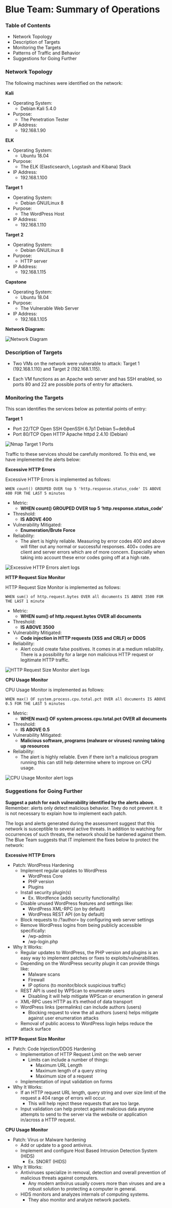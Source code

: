 # Blue Team: Summary of Operations

### Table of Contents
- Network Topology
- Description of Targets
- Monitoring the Targets
- Patterns of Traffic and Behavior
- Suggestions for Going Further

### Network Topology
The following machines were identified on the network:

**Kali**
- Operating System: 
    - Debian Kali 5.4.0
- Purpose: 
    - The Penetration Tester
- IP Address: 
    - 192.168.1.90

**ELK**
- Operating System: 
    - Ubuntu 18.04
- Purpose: 
    - The ELK (Elasticsearch, Logstash and Kibana) Stack
- IP Address: 
    - 192.168.1.100

**Target 1**
- Operating System: 
    - Debian GNU/Linux 8
- Purpose: 
    - The WordPress Host
- IP Address: 
    - 192.168.1.110
    
**Target 2**
- Operating System: 
    - Debian GNU/Linux 8
- Purpose: 
    - HTTP server
- IP Address: 
    - 192.168.1.115

**Capstone**
- Operating System: 
    - Ubuntu 18.04
- Purpose: 
    - The Vulnerable Web Server
- IP Address: 
    - 192.168.1.105

**Network Diagram:**

![Network Diagram](/Images/final-project-network-diagram.png "Network Diagram")

### Description of Targets

- Two VMs on the network were vulnerable to attack: Target 1 (192.168.1.110) and Target 2 (192.168.1.115). 

- Each VM functions as an Apache web server and has SSH enabled, so ports 80 and 22 are possible ports of entry for attackers.

### Monitoring the Targets
This scan identifies the services below as potential points of entry:

**Target 1**
- Port 22/TCP 	Open 	SSH	OpenSSH 6.7p1 Debian 5+deb8u4
- Port 80/TCP 	Open 	HTTP	Apache httpd 2.4.10 (Debian)

![Nmap Target 1 Ports](/Images/nmap-target1-ports.png "Nmap Target 1 Ports")

Traffic to these services should be carefully monitored. To this end, we have implemented the alerts below:

**Excessive HTTP Errors**

Excessive HTTP Errors is implemented as follows:

`WHEN count() GROUPED OVER top 5 'http.response.status_code' IS ABOVE 400 FOR THE LAST 5 minutes`

-  Metric: 
    - **WHEN count() GROUPED OVER top 5 ‘http.response.status_code’**
- Threshold: 
    - **IS ABOVE 400**
- Vulnerability Mitigated:
    - **Enumeration/Brute Force**
- Reliability: 
    - The alert is highly reliable. Measuring by error codes 400 and above will filter out any normal or successful responses. 400+ codes are client and server errors which are of more concern. Especially when taking into account these error codes going off at a high rate.

![Excessive HTTP Errors alert logs](https://github.com/Reeti4cyber/Final-Project/blob/main/Images/ExcessiveHTTPErorrs.png "Excessive HTTP Errors alert logs")

**HTTP Request Size Monitor**

HTTP Request Size Monitor is implemented as follows:

`WHEN sum() of http.request.bytes OVER all documents IS ABOVE 3500 FOR THE LAST 1 minute`

- Metric: 
    - **WHEN sum() of http.request.bytes OVER all documents**
- Threshold: 
    - **IS ABOVE 3500**
- Vulnerability Mitigated: 
    - **Code injection in HTTP requests (XSS and CRLF) or DDOS**
- Reliability:
    - Alert could create false positives. It comes in at a medium reliability. There is a possibility for a large non malicious HTTP request or legitimate HTTP traffic.

![HTTP Request Size Monitor alert logs](https://github.com/Reeti4cyber/Final-Project/blob/main/Images/HTTPRequestSizeMonitor.png "HTTP Request Size Monitor alert logs")

**CPU Usage Monitor**

CPU Usage Monitor is implemented as follows:

`WHEN max() OF system.process.cpu.total.pct OVER all documents IS ABOVE 0.5 FOR THE LAST 5 minutes`

- Metric: 
    - **WHEN max() OF system.process.cpu.total.pct OVER all documents**
- Threshold: 
    - **IS ABOVE 0.5**
- Vulnerability Mitigated: 
    - **Malicious software, programs (malware or viruses) running taking up resources**
- Reliability: 
    - The alert is highly reliable. Even if there isn’t a malicious program running this can still help determine where to improve on CPU usage.

![CPU Usage Monitor alert logs](https://github.com/Reeti4cyber/Final-Project/blob/main/Images/CPUsageMonitor.png "CPU Usage Monitor alert logs")

### Suggestions for Going Further
**Suggest a patch for each vulnerability identified by the alerts above.** Remember: alerts only detect malicious behavior. They do not prevent it. It is not necessary to explain how to implement each patch.

The logs and alerts generated during the assessment suggest that this network is susceptible to several active threats. In addition to watching for occurrences of such threats, the network should be hardened against them. The Blue Team suggests that IT implement the fixes below to protect the network:

**Excessive HTTP Errors**
- Patch: WordPress Hardening
    - Implement regular updates to WordPress 
        - WordPress Core 
        - PHP version
        - Plugins
    - Install security plugin(s)
        - Ex. Wordfence (adds security functionality)
    - Disable unused WordPress features and settings like:
        - WordPress XML-RPC (on by default)
        - WordPress REST API (on by default)
    - Block requests to /?author=<number> by configuring web server settings
    - Remove WordPress logins from being publicly accessible specifically:
        - /wp-admin 
        - /wp-login.php
- Why It Works: 
    - Regular updates to WordPress, the PHP version and plugins is an easy way to implement patches or fixes to exploits/vulnerabilities.
    - Depending on the WordPress security plugin it can provide things like:
        - Malware scans
        - Firewall
        - IP options (to monitor/block suspicious traffic)
    - REST API is used by WPScan to enumerate users
        - Disabling it will help mitigate WPScan or enumeration in general
    - XML-RPC uses HTTP as it’s method of data transport
    - WordPress links (permalinks) can include authors (users)
        - Blocking request to view the all authors (users) helps mitigate against user enumeration attacks
    - Removal of public access to WordPress login helps reduce the attack surface

**HTTP Request Size Monitor**
- Patch: Code Injection/DDOS Hardening
    - Implementation of HTTP Request Limit on the web server
        - Limits can include a number of things:
            - Maximum URL Length
            - Maximum length of a query string
            - Maximum size of a request
    - Implementation of input validation on forms
- Why It Works: 
    - If an HTTP request URL length, query string and over size limit of the request a 404 range of errors will occur.
        - This will help reject these requests that are too large.
    - Input validation can help protect against malicious data anyone attempts to send to the server via the website or application in/across a HTTP request.

**CPU Usage Monitor**
- Patch: Virus or Malware hardening
    - Add or update to a good antivirus.
    - Implement and configure Host Based Intrusion Detection System (HIDS)
        - Ex. SNORT (HIDS)
- Why It Works: 
    - Antiviruses specialize in removal, detection and overall prevention of malicious threats against computers. 
        - Any modern antivirus usually covers more than viruses and are a robust solution to protecting a computer in general.
    - HIDS monitors and analyzes internals of computing systems. 
        - They also monitor and analyze network packets.
